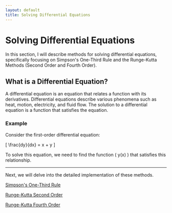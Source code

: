 ```yaml
---
layout: default
title: Solving Differential Equations
---
```


# Solving Differential Equations

In this section, I will describe methods for solving differential equations, specifically focusing on Simpson's One-Third Rule and the Runge-Kutta Methods (Second Order and Fourth Order).

## What is a Differential Equation?

A differential equation is an equation that relates a function with its derivatives. Differential equations describe various phenomena such as heat, motion, electricity, and fluid flow. The solution to a differential equation is a function that satisfies the equation.

### Example

Consider the first-order differential equation:

\[ \frac{dy}{dx} = x + y \]

To solve this equation, we need to find the function \( y(x) \) that satisfies this relationship.

---

Next, we will delve into the detailed implementation of these methods.

[Simpson's One-Third Rule](simpson.md)

[Runge-Kutta Second Order](rk2.md)

[Runge-Kutta Fourth Order](rk4.md)
